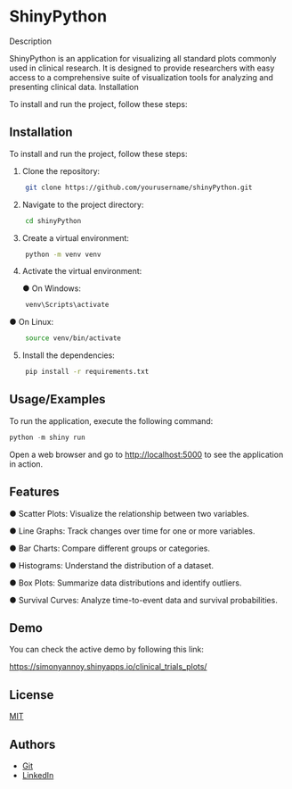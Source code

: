 
# ShinyPython

Description

ShinyPython is an application for visualizing all standard plots commonly used in clinical research. It is designed to provide researchers with easy access to a comprehensive suite of visualization tools for analyzing and presenting clinical data.
Installation

To install and run the project, follow these steps:


## Installation

To install and run the project, follow these steps:

1. Clone the repository:

```bash
    git clone https://github.com/yourusername/shinyPython.git
```
2. Navigate to the project directory:
```bash
    cd shinyPython
```
3. Create a virtual environment:

```bash
    python -m venv venv
```
4. Activate the virtual environment:

   ● On Windows:
```bash
    venv\Scripts\activate
```
   ● On Linux:
```bash
    source venv/bin/activate
```
5. Install the dependencies:
```bash
    pip install -r requirements.txt
```
## Usage/Examples

To run the application, execute the following command:
```python
python -m shiny run 
```
Open a web browser and go to [http://localhost:5000](http://127.0.0.1:8000) to see the application in action.

## Features

● Scatter Plots: Visualize the relationship between two variables.

● Line Graphs: Track changes over time for one or more variables.

● Bar Charts: Compare different groups or categories.

● Histograms: Understand the distribution of a dataset.

● Box Plots: Summarize data distributions and identify outliers.

● Survival Curves: Analyze time-to-event data and survival probabilities.


## Demo

You can check the active demo by following this link:

https://simonyannoy.shinyapps.io/clinical_trials_plots/


## License

[MIT](https://choosealicense.com/licenses/mit/)

## Authors

- [Git](https://github.com/iReaperz)
- [LinkedIn](https://www.linkedin.com/in/noy-simonyan-888683266/)


